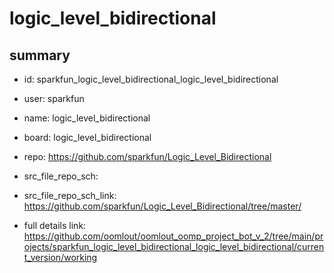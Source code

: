 # logic_level_bidirectional
 
## summary 
* id: sparkfun_logic_level_bidirectional_logic_level_bidirectional
* user: sparkfun
* name: logic_level_bidirectional
* board: logic_level_bidirectional
* repo: https://github.com/sparkfun/Logic_Level_Bidirectional



* src_file_repo_sch: 
* src_file_repo_sch_link: https://github.com/sparkfun/Logic_Level_Bidirectional/tree/master/
* full details link: https://github.com/oomlout/oomlout_oomp_project_bot_v_2/tree/main/projects/sparkfun_logic_level_bidirectional_logic_level_bidirectional/current_version/working  







